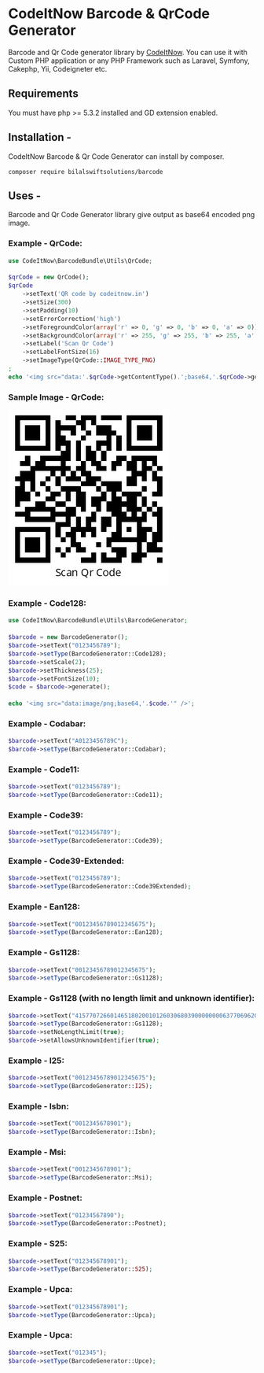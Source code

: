 # CodeItNow Barcode & QrCode Generator
Barcode and Qr Code generator library by [CodeItNow](http://www.codeitnow.in). You can use it with Custom PHP application or any PHP Framework such as Laravel, Symfony, Cakephp, Yii, Codeigneter etc.

## Requirements
You must have php >= 5.3.2 installed and GD extension enabled.

## Installation - 
CodeItNow Barcode & Qr Code Generator can install by composer.

```
composer require bilalswiftsolutions/barcode
``` 

## Uses -
Barcode and Qr Code Generator library give output as base64 encoded png image.

### Example - QrCode:
```php
use CodeItNow\BarcodeBundle\Utils\QrCode;

$qrCode = new QrCode();
$qrCode
    ->setText('QR code by codeitnow.in')
    ->setSize(300)
    ->setPadding(10)
    ->setErrorCorrection('high')
    ->setForegroundColor(array('r' => 0, 'g' => 0, 'b' => 0, 'a' => 0))
    ->setBackgroundColor(array('r' => 255, 'g' => 255, 'b' => 255, 'a' => 0))
    ->setLabel('Scan Qr Code')
    ->setLabelFontSize(16)
    ->setImageType(QrCode::IMAGE_TYPE_PNG)
;
echo '<img src="data:'.$qrCode->getContentType().';base64,'.$qrCode->generate().'" />';
```
### Sample Image - QrCode:
![CodeItNow QrCode Generator](/CodeItNow/BarcodeBundle/Resources/image/sample_qrcode.png?raw=true)

### Example - Code128:
```php
use CodeItNow\BarcodeBundle\Utils\BarcodeGenerator;

$barcode = new BarcodeGenerator();
$barcode->setText("0123456789");
$barcode->setType(BarcodeGenerator::Code128);
$barcode->setScale(2);
$barcode->setThickness(25);
$barcode->setFontSize(10);
$code = $barcode->generate();

echo '<img src="data:image/png;base64,'.$code.'" />';
```

### Example - Codabar:
```php
$barcode->setText("A0123456789C");
$barcode->setType(BarcodeGenerator::Codabar);
```

### Example - Code11:
```php
$barcode->setText("0123456789");
$barcode->setType(BarcodeGenerator::Code11);
```

### Example - Code39:
```php
$barcode->setText("0123456789");
$barcode->setType(BarcodeGenerator::Code39);
```

### Example - Code39-Extended:
```php
$barcode->setText("0123456789");
$barcode->setType(BarcodeGenerator::Code39Extended);
```

### Example - Ean128:
```php
$barcode->setText("00123456789012345675");
$barcode->setType(BarcodeGenerator::Ean128);
```

### Example - Gs1128:
```php
$barcode->setText("00123456789012345675");
$barcode->setType(BarcodeGenerator::Gs1128);
```
### Example - Gs1128 (with no length limit and unknown identifier):
```php
$barcode->setText("4157707266014651802001012603068039000000006377069620171215");
$barcode->setType(BarcodeGenerator::Gs1128);
$barcode->setNoLengthLimit(true);
$barcode->setAllowsUnknownIdentifier(true);
```

### Example - I25:
```php
$barcode->setText("00123456789012345675");
$barcode->setType(BarcodeGenerator::I25);
```

### Example - Isbn:
```php
$barcode->setText("0012345678901");
$barcode->setType(BarcodeGenerator::Isbn);
```

### Example - Msi:
```php
$barcode->setText("0012345678901");
$barcode->setType(BarcodeGenerator::Msi);
```

### Example - Postnet:
```php
$barcode->setText("01234567890");
$barcode->setType(BarcodeGenerator::Postnet);
```

### Example - S25:
```php
$barcode->setText("012345678901");
$barcode->setType(BarcodeGenerator::S25);
```

### Example - Upca:
```php
$barcode->setText("012345678901");
$barcode->setType(BarcodeGenerator::Upca);
```

### Example - Upca:
```php
$barcode->setText("012345");
$barcode->setType(BarcodeGenerator::Upce);
```
